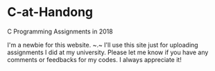 # C-at-Handong
C Programming Assignments in 2018

I'm a newbie for this website. ~.~
I'll use this site just for uploading assignments I did at my university. 
Please let me know if you have any comments or feedbacks for my codes. I always appreciate it!
